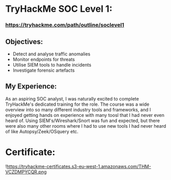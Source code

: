 # TryHackMe SOC Level 1:     

### https://tryhackme.com/path/outline/soclevel1

## Objectives: 
- Detect and analyse traffic anomalies
- Monitor endpoints for threats
- Utilise SIEM tools to handle incidents
- Investigate forensic artefacts

## My Experience:

As an aspiring SOC analyst, I was naturally excited to complete TryHackMe's dedicated training for the role. The course was a wide overview into so many different industry tools and frameworks, and I enjoyed getting hands on experience with many toosl that I had never even heard of. Using SIEM's/Wireshark/Snort was fun and expected, but there were also many other rooms where I had to use new tools I had never heard of like Autopsy/Zeek/OSquery etc.





# Certificate:
!https://tryhackme-certificates.s3-eu-west-1.amazonaws.com/THM-VCZDMPYCQR.png
